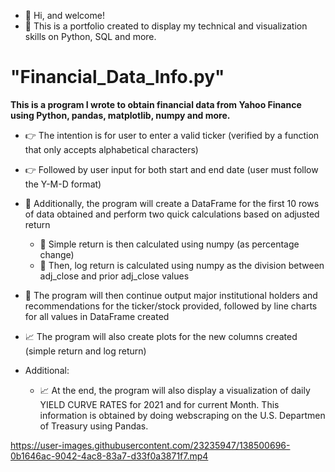 - 👋 Hi, and welcome!
- :dart: This is a portfolio created to display my technical and visualization skills on Python, SQL and more.
# "Financial_Data_Info.py" 

**This is a program I wrote to obtain financial data from Yahoo Finance using Python, pandas, matplotlib, numpy and more.**

- :point_right: The intention is for user to enter a valid ticker (verified by a function that only accepts alphabetical characters)
- :point_right: Followed by user input for both start and end date (user must follow the Y-M-D format)
- :green_book: Additionally, the program will create a DataFrame for the first 10 rows of data obtained and perform two quick calculations based on adjusted return
  - :dart: Simple return is then calculated using numpy (as percentage change)
  - :dart: Then, log return is calculated using numpy as the division between adj_close and prior adj_close values
- :page_facing_up: The program will then continue output major institutional holders and recommendations for the ticker/stock provided, followed by line charts for all values in DataFrame created
- :chart_with_upwards_trend: The program will also create plots for the new columns created (simple return and log return)

- Additional:
  - :chart_with_upwards_trend: At the end, the program will also display a visualization of daily YIELD CURVE RATES for 2021 and for current Month. This information is obtained by doing webscraping on the U.S. Departmen of Treasury using Pandas.

https://user-images.githubusercontent.com/23235947/138500696-0b1646ac-9042-4ac8-83a7-d33f0a3871f7.mp4

